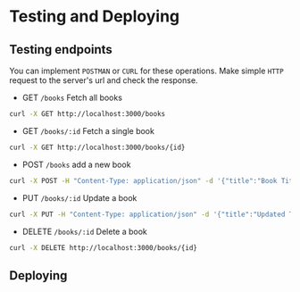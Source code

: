 # Testing and Deploying

## Testing endpoints

You can implement `POSTMAN` or `CURL` for these operations.
Make simple `HTTP` request to the server's url and check the response.

- GET `/books` Fetch all books

```sh
curl -X GET http://localhost:3000/books
```

- GET `/books/:id` Fetch a single book

```sh
curl -X GET http://localhost:3000/books/{id}
```

- POST `/books` add a new book

```sh
curl -X POST -H "Content-Type: application/json" -d '{"title":"Book Title","author":"Author Name","isbn":"1234567890","publishedDate":"2024-01-01","price":19.99}' http://localhost:3000/books
```

- PUT `/books/:id` Update a book

```sh
curl -X PUT -H "Content-Type: application/json" -d '{"title":"Updated Title"}' http://localhost:3000/books/{id}
```

- DELETE `/books/:id` Delete a book

```sh
curl -X DELETE http://localhost:3000/books/{id}
```

## Deploying
